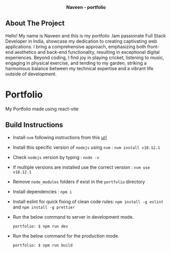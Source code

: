 <div id="top"></div>

<br />
<div align="center">
  <p align="center">
    <b>Naveen - portfolio</b>
    <br />
 <!--  -->
    <!-- <a href="https://github.com/naveen42266">Report Bug</a>
    ·
    <a href="https://github.com/naveen42266">Request Feature</a> -->
  </p>
</div>

<!-- ABOUT THE PROJECT -->

## About The Project

Hello! My name is Naveen and this is my portfolio .Iam passionate Full Stack Developer in India, showcase my dedication to creating captivating web applications. I bring a comprehensive approach, emphasizing both front-end aesthetics and back-end functionality, resulting in exceptional digital experiences. Beyond coding, I find joy in playing cricket, listening to music, engaging in physical exercise, and tending to my garden, striking a harmonious balance between my technical expertise and a vibrant life outside of development.




# Portfolio

My Portfolio made using react-vite

## Build Instructions

- Install `nvm` following instructions from this [url](https://github.com/creationix/nvm#installation-and-update)
- Install this specific version of `nodejs` using `nvm` : `nvm install v18.12.1`
- Check `nodejs` version by typing : `node -v`
- If multiple versions are installed use the correct version : `nvm use v18.12.1`
- Remove `node_modules` folders if exist in the `portfolio` directory
- Install dependencies : `npm i`
- Install eslint for quick fixing of clean code rules: `npm install -g eslint` and `npm install -g prettier`
- Run the below command to server in development mode.

  `portfolio: $ npm run dev`

- Run the below command for the production mode.

  `portfolio: $ npm run build`
